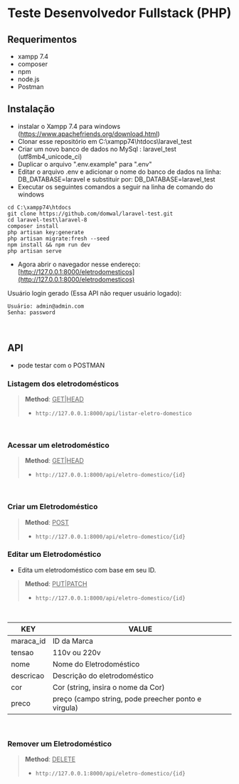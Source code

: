 # Teste Desenvolvedor Fullstack (PHP)

## Requerimentos
- xampp 7.4
- composer
- npm
- node.js
- Postman

## Instalação

- instalar o Xampp 7.4 para windows (https://www.apachefriends.org/download.html)
- Clonar esse repositório em C:\xampp74\htdocs\laravel_test
- Criar um novo banco de dados no MySql : laravel_test (utf8mb4_unicode_ci)
- Duplicar o arquivo ".env.example" para ".env"
- Editar o arquivo .env e adicionar o nome do banco de dados na linha: DB_DATABASE=laravel e substituir por: DB_DATABASE=laravel_test
- Executar os seguintes comandos a seguir na linha de comando do windows
````
cd C:\xampp74\htdocs
git clone https://github.com/domwal/laravel-test.git
cd laravel-test\laravel-8
composer install
php artisan key:generate
php artisan migrate:fresh --seed
npm install && npm run dev
php artisan serve
````

- Agora abrir o navegador nesse endereço: [http://127.0.0.1:8000/eletrodomesticos](http://127.0.0.1:8000/eletrodomesticos)


Usuário login gerado (Essa API não requer usuário logado):
````
Usuário: admin@admin.com
Senha: password
````

<br>

## API 

- pode testar com o POSTMAN

### **Listagem dos eletrodomésticos**

> **Method**: <u>GET|HEAD</u>
> - ````
>   http://127.0.0.1:8000/api/listar-eletro-domestico
>   ````

<br>

### **Acessar um eletrodoméstico**

> **Method**: <u>GET|HEAD</u>
> - ````
>   http://127.0.0.1:8000/api/eletro-domestico/{id}
>   ````

<br>

### **Criar um Eletrodoméstico**

> **Method**: <u>POST</u>
> - ````
>   http://127.0.0.1:8000/api/eletro-domestico/{id}
>   ````

### **Editar um Eletrodoméstico**

- Edita um eletrodoméstico com base em seu ID.

> **Method**: <u>PUT|PATCH</u>
> - ````
>   http://127.0.0.1:8000/api/eletro-domestico/{id}
>   ````

<br>

| KEY | VALUE |
|-----|-------|
| maraca_id | ID da Marca |
| tensao | 110v ou 220v |
| nome | Nome do Eletrodoméstico |
| descricao | Descrição do eletrodoméstico |
| cor | Cor (string, insira o nome da Cor) |
| preco | preço (campo string, pode preecher ponto e virgula) |


<br>

### **Remover um Eletrodoméstico**

> **Method**: <u>DELETE</u>
> - ````
>   http://127.0.0.1:8000/api/eletro-domestico/{id}
>   ````

<br>


